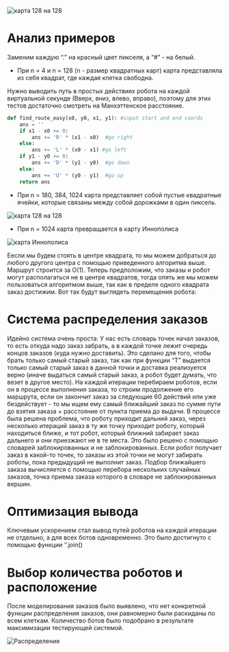 ![карта 128 на 128](https://drive.google.com/uc?export=view&id=106qtsPsopzkFS6pH3Y7LJhC72V79IkJf)

# Анализ примеров
Заменим каждую “.” на красный цвет пикселя, а “#” - на белый.
- При n = 4 и n = 128 (n - размер квадратных карт) карта представляла из себя квадрат, где каждая клетка свободна.




Нужно выводить путь в простых действиях робота на каждой виртуальной секунде (Вверх, вниз, влево, вправо), поэтому для этих тестов достаточно смотреть на Манхэттенское расстояние. 
``` python
def find_route_easy(x0, y0, x1, y1): #input start and end coords
    ans = ''
    if x1 - x0 >= 0:
        ans += 'R' * (x1 - x0)  #go right
    else:
        ans += 'L' * (x0 - x1) #go left
    if y1 - y0 >= 0:
        ans += 'D' * (y1 - y0)  #go down
    else:
        ans += 'U' * (y0 - y1)  #go up
    return ans
```

	
- При n = 180, 384, 1024 карта представляет собой пустые квадратные ячейки, которые связаны между собой дорожками в один пиксель. 

![карта 128 на 128](https://drive.google.com/uc?export=view&id=1GjIhTwYBHyjgpZTT4PAjhFvbcIHRtV9e)

- При n = 1024 карта превращается в карту Иннополиса

![карта Иннополиса](https://drive.google.com/uc?export=view&id=1WsM2_F9elyg59w7ZYDwd77BhPVzZsXQO)

Еесли мы будем стоять в центре квадрата, то мы можем добраться до любого другого центра с помощью приведенного алгоритма выше. Маршрут строится за O(1). Теперь предположим, что заказы и робот могут располагаться не в центре квадратов, тогда опять же мы можем пользоваться алгоритмом выше, так как в пределе одного квадрата заказ достижим. Вот так будут выглядеть перемещения робота:

# Система распределения заказов
Идейно система очень проста: У нас есть словарь точек начал заказов, то есть откуда надо заказ забрать, а в каждой точке лежит очередь концов заказов (куда нужно доставить). Это сделано для того, чтобы брать только самый старый заказ, так как при функции “T” выдается только самый старый заказ в данной точки и доставка реализуется верно (иначе выдаться самый старый заказ, а робот будет думать, что везет в другое место). На каждой итерации перебираем роботов, если он в процессе выполнения заказа, то строим продолжение его маршрута, если он закончит заказ за следующие 60 действий или уже бездействует - то мы ищем ему самый ближайший заказ по сумме пути до взятия заказа + расстояние от пункта приема до выдачи. В процессе была решена проблема, что роботу приходит дальний заказ, через несколько итераций заказ в ту же точку приходит роботу, который находиться ближе, и тот робот, который ближний забирает заказ дальнего и они приезжают не в те места. Это было решено с помощью словарей заблокированных и не заблокированных. Если робот получает заказ в какой-то точек, то заказы из этой точки не могут забирать роботы, пока предыдущий не выполнит заказ. Подбор ближайшего заказа вычисляется с помощью перебора нескольких случайных заказов, точка приема заказа которого в словаре не заблокированных вершин. 

# Оптимизация вывода
Ключевым ускорением стал вывод путей роботов на каждой итерации не отдельно, а для всех ботов одновременно. Это было достигнуто с помощью функции ‘’.join()

# Выбор количества роботов и расположение
После моделирования заказов было выявлено, что нет конкретной функции распределения заказов, они равномерно были раскиданы по всем клеткам. Количество ботов было подобрано в результате максимизации тестирующей системой. 

![Распределение](https://drive.google.com/uc?export=view&id=1u8pISWoy35D1HYJKIJsnwHVX6eLIxyX0)
